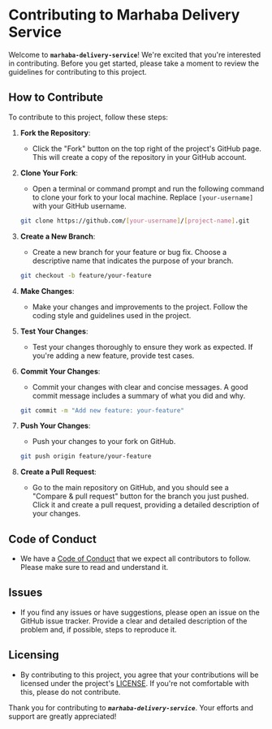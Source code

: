 # Contributing to Marhaba Delivery Service

Welcome to **`marhaba-delivery-service`**! We're excited that you're interested in contributing. Before you get started, please take a moment to review the guidelines for contributing to this project.

## How to Contribute

To contribute to this project, follow these steps:

1. **Fork the Repository**:

   - Click the "Fork" button on the top right of the project's GitHub page. This will create a copy of the repository in your GitHub account.

2. **Clone Your Fork**:

   - Open a terminal or command prompt and run the following command to clone your fork to your local machine. Replace `[your-username]` with your GitHub username.

    ```bash
    git clone https://github.com/[your-username]/[project-name].git
    ```

3. **Create a New Branch**:

   - Create a new branch for your feature or bug fix. Choose a descriptive name that indicates the purpose of your branch.

   ```bash
   git checkout -b feature/your-feature
   ```

4. **Make Changes**:

   - Make your changes and improvements to the project. Follow the coding style and guidelines used in the project.

5. **Test Your Changes**:

   - Test your changes thoroughly to ensure they work as expected. If you're adding a new feature, provide test cases.

6. **Commit Your Changes**:

   - Commit your changes with clear and concise messages. A good commit message includes a summary of what you did and why.

    ```bash
    git commit -m "Add new feature: your-feature"
    ```

7. **Push Your Changes**:

   - Push your changes to your fork on GitHub.

   ```bash
   git push origin feature/your-feature
   ```
 
8. **Create a Pull Request**:

   - Go to the main repository on GitHub, and you should see a "Compare & pull request" button for the branch you just pushed. Click it and create a pull request, providing a detailed description of your changes.

## Code of Conduct

* We have a [Code of Conduct](documents/CODE_OF_CONDUCT.md) that we expect all contributors to follow. Please make sure to read and understand it.

## Issues

* If you find any issues or have suggestions, please open an issue on the GitHub issue tracker. Provide a clear and detailed description of the problem and, if possible, steps to reproduce it.

## Licensing

* By contributing to this project, you agree that your contributions will be licensed under the project's [LICENSE](../LICENSE). If you're not comfortable with this, please do not contribute.

Thank you for contributing to ***`marhaba-delivery-service`***. Your efforts and support are greatly appreciated!


